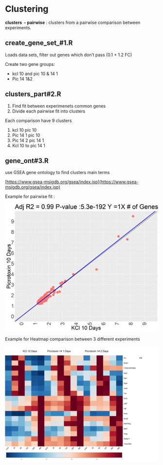 # Clustering

**clusters  - pairwise** : clusters from a pairwise comparison between experiments.

## create_gene_set_#1.R

Loads data sets, filter out genes which don’t pass (0.1 + 1.2 FC)

Create two gene groups:

- kcl 10 and pic 10 & 14 1
- Pic 14 1&2

## clusters_part#2.R

1. Find fit between experimenets common genes
2. Divide each pairwise fit into clusters

Each comparison have 9 clusters

1. kcl 10 pic 10
2. Pic 14 1 pic 10
3. Pic 14 2 pic 14 1
4. Kcl 10 to pic 14 1

## gene_ont#3.R

use GSEA gene ontology to find clusters main terms

[https://www.gsea-msigdb.org/gsea/index.jsp](https://www.gsea-msigdb.org/gsea/index.jsp)

Example for pairwise fit :

![cluster_54_3_1.02](cluster_54_3_1.02.png)

Example for Heatmap comparison between 3 different experiments 

![cluster_normalize_sep_mean](cluster_normalize_sep_mean.png)